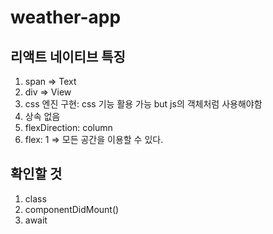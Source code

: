 # weather-app

## 리액트 네이티브 특징

1. span => Text
2. div => View
3. css 엔진 구현: css 기능 활용 가능 but js의 객체처럼 사용해야함
4. 상속 없음
5. flexDirection: column
6. flex: 1 => 모든 공간을 이용할 수 있다.

## 확인할 것

1. class
2. componentDidMount()
3. await
